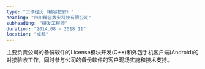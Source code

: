 ```yaml
---
type: "工作经历（精容数安）"
heading: "四川精容数安科技有限公司"
subheading: "研发工程师"
duration: "2014.08 ~ 2018.11"
location: "成都"
---
```


主要负责公司的备份软件的License模块开发(C++)和外包⼿机客户端(Android)的对接验收⼯作，同时参与公司的备份软件的客户现场实施和技术⽀持。